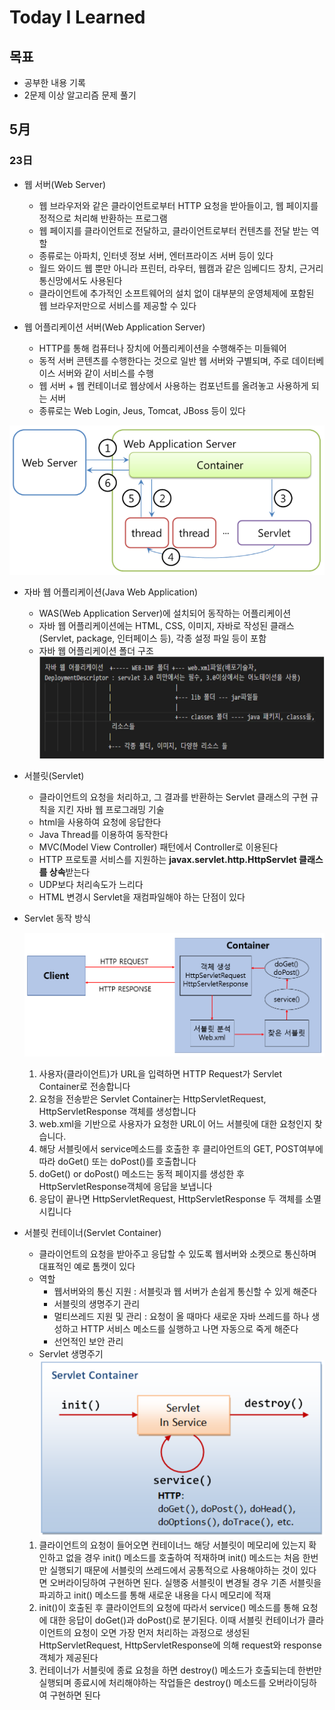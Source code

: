 # Today I Learned
## 목표
* 공부한 내용 기록
* 2문제 이상 알고리즘 문제 풀기

## 5月

### 23日


- 웹 서버(Web Server)

    - 웹 브라우저와 같은 클라이언트로부터 HTTP 요청을 받아들이고, 웹 페이지를 정적으로 처리해 반환하는 프로그램
    - 웹 페이지를 클라이언트로 전달하고, 클라이언트로부터 컨텐츠를 전달 받는 역할
    - 종류로는 아파치, 인터넷 정보 서버, 엔터프라이즈 서버 등이 있다
    - 월드 와이드 웹 뿐만 아니라 프린터, 라우터, 웹캠과 같은 임베디드 장치, 근거리 통신망에서도 사용된다
    - 클라이언트에 추가적인 소프트웨어의 설치 없이 대부분의 운영체제에 포함된 웹 브라우저만으로 서비스를 제공할 수 있다

- 웹 어플리케이션 서버(Web Application Server)

    -  HTTP를 통해 컴퓨터나 장치에 어플리케이션을 수행해주는 미들웨어
    - 동적 서버 콘텐츠를 수행한다는 것으로 일반 웹 서버와 구별되며, 주로 데이터베이스 서버와 같이 서비스를 수행
    - 웹 서버 + 웹 컨테이너로 웹상에서 사용하는 컴포넌트를 올려놓고 사용하게 되는 서버
    - 종류로는 Web Login, Jeus, Tomcat, JBoss 등이 있다

![WS&WAS](../../img/WS&WAS.jpg)


- 자바 웹 어플리케이션(Java Web Application)

    - WAS(Web Application Server)에 설치되어 동작하는 어플리케이션
    - 자바 웹 어플리케이션에는 HTML, CSS, 이미지, 자바로 작성된 클래스(Servlet, package, 인터페이스 등), 각종 설정 파일 등이 포함
    - 자바 웹 어플리케이션 폴더 구조
![JWA폴더구조](../../img/JWA_folder.jpg)

- 서블릿(Servlet)

    - 클라이언트의 요청을 처리하고, 그 결과를 반환하는 Servlet 클래스의 구현 규칙을 지킨 자바 웹 프로그래밍 기술
    - html을 사용하여 요청에 응답한다
    - Java Thread를 이용하여 동작한다
    - MVC(Model View Controller) 패턴에서 Controller로 이용된다
    - HTTP 프로토콜 서비스를 지원하는 **javax.servlet.http.HttpServlet 클래스를 상속**받는다
    - UDP보다 처리속도가 느리다
    - HTML 변경시 Servlet을 재컴파일해야 하는 단점이 있다

- Servlet 동작 방식

    ![Servlet](../../img/servlet.jpg)
    1. 사용자(클라이언트)가 URL을 입력하면 HTTP Request가 Servlet Container로 전송합니다
    2. 요청을 전송받은 Servlet Container는 HttpServletRequest, HttpServletResponse 객체를 생성합니다
    3. web.xml을 기반으로 사용자가 요청한 URL이 어느 서블릿에 대한 요청인지 찾습니다.
    4. 해당 서블릿에서 service메소드를 호출한 후 클리아언트의 GET, POST여부에 따라 doGet() 또는 doPost()를 호출합니다
    5. doGet() or doPost() 메소드는 동적 페이지를 생성한 후 HttpServletResponse객체에 응답을 보냅니다
    6. 응답이 끝나면 HttpServletRequest, HttpServletResponse 두 객체를 소멸시킵니다

- 서블릿 컨테이너(Servlet Container)

    - 클라이언트의 요청을 받아주고 응답할 수 있도록 웹서버와 소켓으로 통신하며 대표적인 예로 톰캣이 있다
    - 역할
        - 웹서버와의 통신 지원 : 서블릿과 웹 서버가 손쉽게 통신할 수 있게 해준다
        - 서블릿의 생명주기 관리
        - 멀티쓰레드 지원 및 관리 : 요청이 올 때마다 새로운 자바 쓰레드를 하나 생성하고 HTTP 서비스 메소드를 실행하고 나면 자동으로 죽게 해준다
        - 선언적인 보안 관리   
    - Servlet 생명주기
    ![ServletLifeCycle](../../img/ServletLifeCycle.jpg)
    1. 클라이언트의 요청이 들어오면 컨테이너느 해당 서블릿이 메모리에 있는지 확인하고 없을 경우 init() 메소드를 호출하여 적재하며 init() 메소드는 처음 한번만 실행되기 때문에 서블릿의 쓰레드에서 공통적으로 사용해야하는 것이 있다면 오버라이딩하여 구현하면 된다. 실행중 서블릿이 변경될 경우 기존 서블릿을 파괴하고 init() 메소드를 통해 새로운 내용을 다시 메모리에 적재
    2. init()이 호출된 후 클라이언트의 요청에 따라서 service() 메소드를 통해 요청에 대한 응답이 doGet()과 doPost()로 분기된다. 이때 서블릿 컨테이너가 클라이언트의 요청이 오면 가장 먼저 처리하는 과정으로 생성된 HttpServletRequest, HttpServletResponse에 의해 request와 response 객체가 제공된다
    3. 컨테이너가 서블릿에 종료 요청을 하면 destroy() 메소드가 호출되는데 한번만 실행되며 종료시에 처리해야하는 작업들은 destroy() 메소드를 오버라이딩하여 구현하면 된다